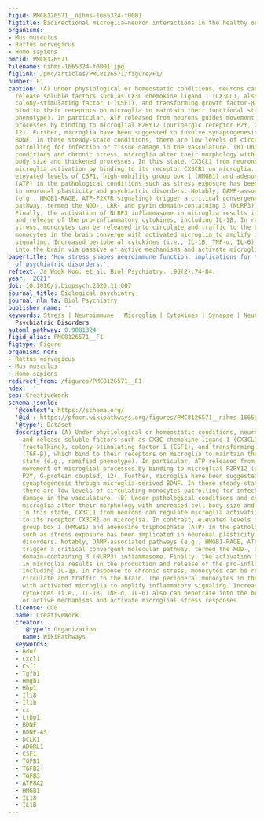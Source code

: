 ```yaml
---
figid: PMC8126571__nihms-1665324-f0001
figtitle: Bidirectional microglia–neuron interactions in the healthy or stressed brain
organisms:
- Mus musculus
- Rattus norvegicus
- Homo sapiens
pmcid: PMC8126571
filename: nihms-1665324-f0001.jpg
figlink: /pmc/articles/PMC8126571/figure/F1/
number: F1
caption: (A) Under physiological or homeostatic conditions, neurons can produce and
  release soluble factors such as CX3C chemokine ligand 1 (CX3CL1, also named fractalkine),
  colony-stimulating factor 1 (CSF1), and transforming growth factor-β (TGF-β), which
  bind to their receptors on microglia to maintain their functional state (e.g., ramified
  phenotype). In particular, ATP released from neurons guides movement of microglial
  processes by binding to microglial P2RY12 (purinergic receptor P2Y, G-protein coupled,
  12). Further, microglia have been suggested to involve synaptogenesis through microglia-derived
  BDNF. In these steady-state conditions, there are low levels of circulating monocytes
  patrolling for infection or tissue damage in the vasculature. (B) Under pathological
  conditions and chronic stress, microglia alter their morphology with increased cell
  body size and thickened processes. In this state, CX3CL1 from neurons can regulate
  microglia activation by binding to its receptor CX3CR1 on microglia. In contrast,
  elevated levels of CSF1, high-mobility group box 1 (HMGB1) and adenosine triphosphate
  (ATP) in the pathological conditions such as stress exposure has been implicated
  in neuronal plasticity and psychiatric disorders. Notably, DAMP-associated pathways
  (e.g., HMGB1-RAGE, ATP-P2X7R signaling) trigger a critical convergent molecular
  pathway, termed the NOD-, LRR- and pyrin domain-containing 3 (NLRP3) inflammasome.
  Finally, the activation of NLRP3 inflammasome in microglia results in the production
  and release of the pro-inflammatory cytokines, including IL-1β. In response to chronic
  stress, monocytes can be released into circulate and traffic to the brain. The peripheral
  monocytes in the brain converge with activated microglia to amplify inflammatory
  signaling. Increased peripheral cytokines (i.e., IL-1β, TNF-α, IL-6) also can penetrate
  into the brain via passive or active mechanisms and activate microglial stress responses.
papertitle: 'How stress shapes neuroimmune function: implications for the neurobiology
  of psychiatric disorders.'
reftext: Ja Wook Koo, et al. Biol Psychiatry. ;90(2):74-84.
year: '2021'
doi: 10.1016/j.biopsych.2020.11.007
journal_title: Biological psychiatry
journal_nlm_ta: Biol Psychiatry
publisher_name: ''
keywords: Stress | Neuroimmune | Microglia | Cytokines | Synapse | Neurogenesis |
  Psychiatric Disorders
automl_pathway: 0.9081324
figid_alias: PMC8126571__F1
figtype: Figure
organisms_ner:
- Rattus norvegicus
- Mus musculus
- Homo sapiens
redirect_from: /figures/PMC8126571__F1
ndex: ''
seo: CreativeWork
schema-jsonld:
  '@context': https://schema.org/
  '@id': https://pfocr.wikipathways.org/figures/PMC8126571__nihms-1665324-f0001.html
  '@type': Dataset
  description: (A) Under physiological or homeostatic conditions, neurons can produce
    and release soluble factors such as CX3C chemokine ligand 1 (CX3CL1, also named
    fractalkine), colony-stimulating factor 1 (CSF1), and transforming growth factor-β
    (TGF-β), which bind to their receptors on microglia to maintain their functional
    state (e.g., ramified phenotype). In particular, ATP released from neurons guides
    movement of microglial processes by binding to microglial P2RY12 (purinergic receptor
    P2Y, G-protein coupled, 12). Further, microglia have been suggested to involve
    synaptogenesis through microglia-derived BDNF. In these steady-state conditions,
    there are low levels of circulating monocytes patrolling for infection or tissue
    damage in the vasculature. (B) Under pathological conditions and chronic stress,
    microglia alter their morphology with increased cell body size and thickened processes.
    In this state, CX3CL1 from neurons can regulate microglia activation by binding
    to its receptor CX3CR1 on microglia. In contrast, elevated levels of CSF1, high-mobility
    group box 1 (HMGB1) and adenosine triphosphate (ATP) in the pathological conditions
    such as stress exposure has been implicated in neuronal plasticity and psychiatric
    disorders. Notably, DAMP-associated pathways (e.g., HMGB1-RAGE, ATP-P2X7R signaling)
    trigger a critical convergent molecular pathway, termed the NOD-, LRR- and pyrin
    domain-containing 3 (NLRP3) inflammasome. Finally, the activation of NLRP3 inflammasome
    in microglia results in the production and release of the pro-inflammatory cytokines,
    including IL-1β. In response to chronic stress, monocytes can be released into
    circulate and traffic to the brain. The peripheral monocytes in the brain converge
    with activated microglia to amplify inflammatory signaling. Increased peripheral
    cytokines (i.e., IL-1β, TNF-α, IL-6) also can penetrate into the brain via passive
    or active mechanisms and activate microglial stress responses.
  license: CC0
  name: CreativeWork
  creator:
    '@type': Organization
    name: WikiPathways
  keywords:
  - Bdnf
  - Cxcl1
  - Csf1
  - Tgfb1
  - Hmgb1
  - Hbp1
  - Il18
  - Il1b
  - cx
  - Ltbp1
  - BDNF
  - BDNF-AS
  - DCLK1
  - ADGRL1
  - CSF1
  - TGFB1
  - TGFB2
  - TGFB3
  - ATP8A2
  - HMGB1
  - IL18
  - IL1B
---
```

